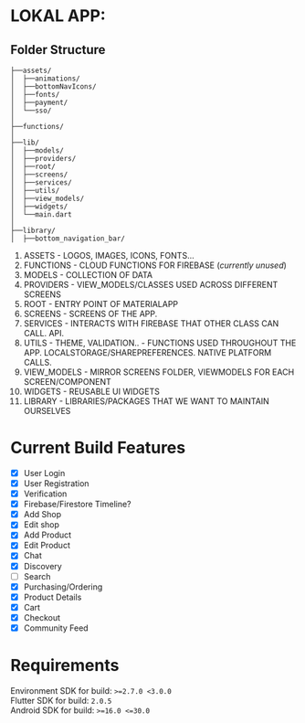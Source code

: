 # LOKAL APP:

## Folder Structure

```
├──assets/
│  ├──animations/
│  ├──bottomNavIcons/
│  ├──fonts/
│  ├──payment/
│  └──sso/
│
├──functions/
│
├──lib/
│  ├──models/
│  ├──providers/
│  ├──root/
│  ├──screens/
│  ├──services/
│  ├──utils/
│  ├──view_models/
│  ├──widgets/
│  └──main.dart
│
├──library/
│  ├──bottom_navigation_bar/
```

1. ASSETS - LOGOS, IMAGES, ICONS, FONTS...
2. FUNCTIONS - CLOUD FUNCTIONS FOR FIREBASE (_currently unused_)
3. MODELS - COLLECTION OF DATA
4. PROVIDERS - VIEW_MODELS/CLASSES USED ACROSS DIFFERENT SCREENS
5. ROOT - ENTRY POINT OF MATERIALAPP
6. SCREENS - SCREENS OF THE APP.
7. SERVICES - INTERACTS WITH FIREBASE THAT OTHER CLASS CAN CALL. API.
8. UTILS - THEME, VALIDATION.. - FUNCTIONS USED THROUGHOUT THE APP. LOCALSTORAGE/SHAREPREFERENCES. NATIVE PLATFORM CALLS.
9. VIEW_MODELS - MIRROR SCREENS FOLDER, VIEWMODELS FOR EACH SCREEN/COMPONENT
10. WIDGETS - REUSABLE UI WIDGETS
11. LIBRARY - LIBRARIES/PACKAGES THAT WE WANT TO MAINTAIN OURSELVES

# Current Build Features

- [x] User Login
- [x] User Registration
- [x] Verification
- [x] Firebase/Firestore Timeline?
- [x] Add Shop
- [x] Edit shop
- [x] Add Product
- [x] Edit Product
- [x] Chat
- [x] Discovery
- [ ] Search
- [x] Purchasing/Ordering
- [x] Product Details
- [x] Cart
- [x] Checkout
- [x] Community Feed

# Requirements

Environment SDK for build: `>=2.7.0 <3.0.0` <br>
Flutter SDK for build: `2.0.5` <br>
Android SDK for build: `>=16.0 <=30.0`
